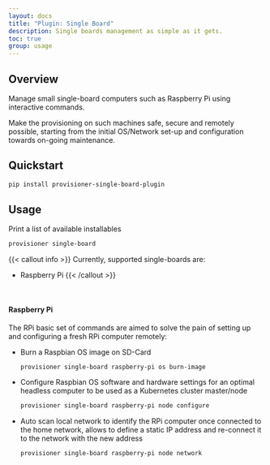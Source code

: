 ```yaml
---
layout: docs
title: "Plugin: Single Board"
description: Single boards management as simple as it gets.
toc: true
group: usage
---
```


## Overview

Manage small single-board computers such as Raspberry Pi using interactive commands.

Make the provisioning on such machines safe, secure and remotely possible, starting from the initial OS/Network set-up and configuration towards on-going maintenance.

## Quickstart

```bash
pip install provisioner-single-board-plugin
```

## Usage

Print a list of available installables

```bash
provisioner single-board
```

{{< callout info >}}
Currently, supported single-boards are:
* Raspberry Pi
{{< /callout >}}

<br>

#### Raspberry Pi

The RPi basic set of commands are aimed to solve the pain of setting up and configuring a fresh RPi computer remotely:

* Burn a Raspbian OS image on SD-Card

  ```bash
  provisioner single-board raspberry-pi os burn-image
  ```

* Configure Raspbian OS software and hardware settings for an optimal headless computer to be used as a Kubernetes cluster master/node

  ```bash
  provisioner single-board raspberry-pi node configure
  ```

* Auto scan local network to identify the RPi computer once connected to the home network, allows to define a static IP address and re-connect it to the network with the new address

  ```bash
  provisioner single-board raspberry-pi node network
  ```
